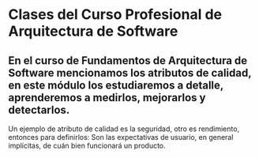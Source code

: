 
# Clases del Curso Profesional de Arquitectura de Software

## En el curso de Fundamentos de Arquitectura de Software mencionamos los atributos de calidad, en este módulo los estudiaremos a detalle, aprenderemos a medirlos, mejorarlos y detectarlos.

Un ejemplo de atributo de calidad es la seguridad, otro es rendimiento, entonces para definirlos:
Son las expectativas de usuario, en general implícitas, de cuán bien funcionará un producto.
